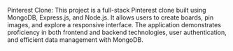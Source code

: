 Pinterest Clone:
This project is a full-stack Pinterest clone built using MongoDB, Express.js, and Node.js. It allows users to create boards, pin images, and explore a responsive interface. The application demonstrates proficiency in both frontend and backend technologies, user authentication, and efficient data management with MongoDB.
